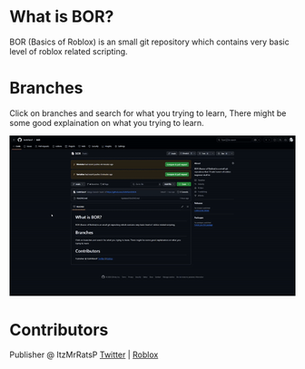# What is BOR?
BOR (Basics of Roblox) is an small git repository which contains very basic level of roblox related scripting.

# Branches
Click on branches and search for what you trying to learn, There might be some good explaination on what you trying to learn.

![Branches](Branches.gif)

# Contributors
Publisher @ ItzMrRatsP [Twitter](https://x.com/ItzMrRatsP) | [Roblox](roblox.com/users/2536605621/profile)